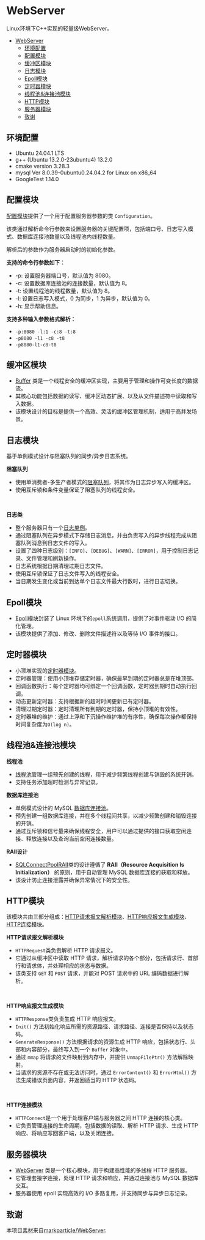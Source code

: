 # WebServer

Linux环境下C++实现的轻量级WebServer。

- [WebServer](#webserver)
  - [环境配置](#环境配置)
  - [配置模块](#配置模块)
  - [缓冲区模块](#缓冲区模块)
  - [日志模块](#日志模块)
  - [Epoll模块](#epoll模块)
  - [定时器模块](#定时器模块)
  - [线程池\&连接池模块](#线程池连接池模块)
  - [HTTP模块](#http模块)
  - [服务器模块](#服务器模块)
  - [致谢](#致谢)

## 环境配置

- Ubuntu 24.04.1 LTS
- g++ (Ubuntu 13.2.0-23ubuntu4) 13.2.0
- cmake version 3.28.3
- mysql Ver 8.0.39-0ubuntu0.24.04.2 for Linux on x86_64
- GoogleTest 1.14.0

## 配置模块

[配置模块](/src/config/)提供了一个用于配置服务器参数的类 `Configuration`。

该类通过解析命令行参数来设置服务器的关键配置项，包括端口号、日志写入模式、数据库连接池数量以及线程池内线程数量。

解析后的参数作为服务器启动时的初始化参数。

**支持的命令行参数如下：**

- -p: 设置服务器端口号，默认值为 8080。
- -c: 设置数据库连接池的连接数量，默认值为 8。
- -t: 设置线程池的线程数量，默认值为 8。
- -l: 设置日志写入模式，0 为同步，1 为异步，默认值为 0。
- -h: 显示帮助信息。

**支持多种输入参数格式解析：**

- `-p:8080 -l:1 -c:8 -t:8`
- `-p8080 -l1 -c8 -t8`
- `-p8080-l1-c8-t8`

## 缓冲区模块

- [Buffer](/src/buffer/buffer.h) 类是一个线程安全的缓冲区实现，主要用于管理和操作可变长度的数据流。
- 其核心功能包括数据的读写、缓冲区动态扩展、以及从文件描述符中读取和写入数据。
- 该模块设计的目标是提供一个高效、灵活的缓冲区管理机制，适用于高并发场景。

## 日志模块

基于单例模式设计与阻塞队列的同步/异步日志系统。

**阻塞队列**

- 使用单消费者-多生产者模式的[阻塞队列](src/log/block_queue.h)，将其作为日志异步写入的缓冲区。
- 使用互斥锁和条件变量保证了阻塞队列的线程安全。

<br>

**日志类**

- 整个服务器只有一个[日志单例](/src/log/log.h)。
- 通过阻塞队列在异步模式下存储日志消息，并由负责写入的异步线程完成从阻塞队列消息到日志文件的写入。
- 设置了四种日志级别：`[INFO]`、`[DEBUG]`、`[WARN]`、`[ERROR]`，用于控制日志记录、文件管理和刷新操作。
- 日志系统根据日期清理过期日志文件。
- 使用互斥锁保证了日志文件写入的线程安全。
- 当日期发生变化或当前到达单个日志文件最大行数时，进行日志切换。

## Epoll模块

- [Epoll模块](/src//epoll/epoll.h)封装了 Linux 环境下的`epoll`系统调用，提供了对事件驱动 I/O 的简化管理。
- 该模块提供了添加、修改、删除文件描述符以及等待 I/O 事件的接口。


## 定时器模块

- 小顶堆实现的[定时器模块](/src/timer/time.h)。
- 定时器管理：使用小顶堆存储定时器，确保最早到期的定时器总是在堆顶部。
- 回调函数执行：每个定时器均可绑定一个回调函数，定时器到期时自动执行回调。
- 动态更新定时器：支持根据新的超时时间更新已有定时器。
- 清理过期定时器：定时清理所有到期的定时器，保持小顶堆的有效性。
- 定时器堆的维护：通过上浮和下沉操作维护堆的有序性，确保每次操作都保持时间复杂度为`O(log n)`。

## 线程池&连接池模块

**线程池**

- [线程池](/src/pool/thread_pool.h)管理一组预先创建的线程，用于减少频繁线程创建与销毁的系统开销。
- 支持任务添加超时检测与异常记录。

**数据库连接池**

- 单例模式设计的 MySQL [数据库连接池](/src/pool/db_connect_pool.h)。
- 预先创建一组数据库连接，并在多个线程间共享，以减少频繁创建和销毁连接的开销。
- 通过互斥锁和信号量来确保线程安全，用户可以通过提供的接口获取空闲连接、释放连接以及查询当前空闲连接数量。

**RAII设计**

- [SQLConnectPoolRAII](/src//pool/db_connect_pool_RAII.h)类的设计遵循了 **RAII（Resource Acquisition Is Initialization）** 的原则，用于自动管理 MySQL 数据库连接的获取和释放。
- 该设计防止连接泄露并确保异常情况下的安全性。


## HTTP模块

该模块共由三部分组成：[HTTP请求报文解析模块](/src/http/http_request.h)、[HTTP响应报文生成模块](/src/http/http_response.h)、[HTTP连接模块](/src/http/http_connect.h)。

**HTTP请求报文解析模块**

- `HTTPRequest`类负责解析 HTTP 请求报文。
- 它通过从缓冲区中读取 HTTP 请求，解析请求的各个部分，包括请求行、首部行和请求体，并处理相应的状态与数据。
- 该类支持 `GET` 和 `POST` 请求，并能对 POST 请求中的 URL 编码数据进行解析。

<br>

**HTTP响应报文生成模块**

- `HTTPResponse`类负责生成 HTTP 响应报文。
- `Init()` 方法初始化响应所需的资源路径、请求路径、连接是否保持以及状态码。
- `GenerateResponse()` 方法根据请求的资源生成 HTTP 响应，包括状态行、头部和内容部分，最终写入到一个 `Buffer` 对象中。
- 通过 `mmap` 将请求的文件映射到内存中，并提供 `UnmapFilePtr()` 方法解除映射。
- 当请求的资源不存在或无法访问时，通过 `ErrorContent()` 和 `ErrorHtml()` 方法生成错误页面内容，并返回适当的 HTTP 状态码。

<br>

**HTTP连接模块**

- `HTTPConnect`是一个用于处理客户端与服务器之间 HTTP 连接的核心类。
- 它负责管理连接的生命周期，包括数据的读取、解析 HTTP 请求、生成 HTTP 响应、将响应写回客户端，以及关闭连接。


## 服务器模块

- [WebServer](/src/server/server.h) 类是一个核心模块，用于构建高性能的多线程 HTTP 服务器。
- 它管理套接字连接，处理 HTTP 请求和响应，并通过连接池与 MySQL 数据库交互。
- 服务器使用 epoll 实现高效的 I/O 多路复用，并支持同步与异步日志记录。

## 致谢

本项目[素材](/resources/)来自[markparticle/WebServer](https://github.com/markparticle/WebServer/tree/master).
